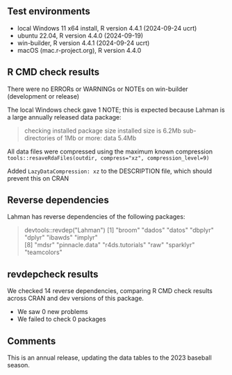 ## Test environments
- local Windows 11 x64 install, R version 4.4.1 (2024-09-24 ucrt)
- ubuntu 22.04, R version 4.4.0 (2024-09-19)
- win-builder, R version 4.4.1 (2024-09-24 ucrt)
- macOS (mac.r-project.org), R version 4.4.0

## R CMD check results
There were no ERRORs or WARNINGs or NOTEs on win-builder (development or release)

The local Windows check gave 1 NOTE; this is expected because Lahman is a large annually released data package:  

> checking installed package size
>    installed size is  6.2Mb
>    sub-directories of 1Mb or more:
>      data   5.4Mb

All data files were compressed using the maximum known compression `tools::resaveRdaFiles(outdir, compress="xz", compression_level=9)`

Added `LazyDataCompression: xz` to the DESCRIPTION file, which should prevent this on CRAN

## Reverse dependencies

Lahman has reverse dependencies of the following packages:

> devtools::revdep("Lahman")
 [1] "broom"          "dados"          "datos"          "dbplyr"         "dplyr"          "ibawds"         "implyr"        
 [8] "mdsr"           "pinnacle.data"  "r4ds.tutorials" "raw"            "sparklyr"       "teamcolors"   

## revdepcheck results

We checked 14 reverse dependencies, comparing R CMD check results across CRAN and dev versions of this package.

 * We saw 0 new problems
 * We failed to check 0 packages


## Comments
This is an annual release, updating the data tables to the 2023 baseball season.

